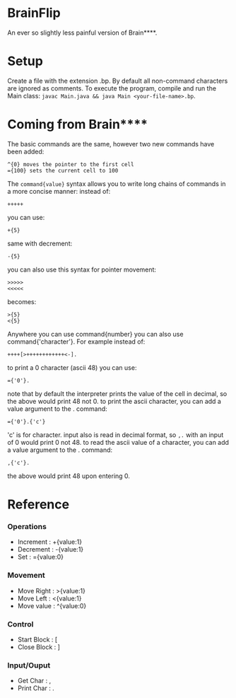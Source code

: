# BrainFlip

An ever so slightly less painful version of Brain****.

# Setup

Create a file with the extension .bp. By default all non-command characters are ignored as comments.
To execute the program, compile and run the Main class: ```javac Main.java && java Main <your-file-name>.bp```.

# Coming from Brain****

The basic commands are the same, however two new commands have been added:
```
^{0} moves the pointer to the first cell
={100} sets the current cell to 100
```
The ```command{value}``` syntax allows you to write long chains of commands in a more concise manner:
instead of:
````
+++++
````
you can use:
````
+{5}
````
same with decrement:
````
-{5}
````
you can also use this syntax for pointer movement:
````
>>>>>
<<<<<
````
becomes:
````
>{5}
<{5}
````
Anywhere you can use command{number} you can also use command{'character'}. For example instead of:
````
++++[>++++++++++++<-].
````
to print a 0 character (ascii 48) you can use:
````
={'0'}.
````
note that by default the interpreter prints the value of the cell in decimal, so the above would print 48 not 0.
to print the ascii character, you can add a value argument to the . command:
````
={'0'}.{'c'}
````
'c' is for character.
input also is read in decimal format, so ````,.```` with an input of 0 would print 0 not 48.
to read the ascii value of a character, you can add a value argument to the . command:
````
,{'c'}.
````
the above would print 48 upon entering 0.

# Reference

<h3>Operations</h3>
<ul>
 <li>Increment : +{value:1}</li>
 <li>Decrement : -{value:1}</li>
 <li>Set : ={value:0}</li>
</ul>
<h3>Movement</h3>
<ul>
 <li>Move Right : >{value:1}</li>
 <li>Move Left : <{value:1}</li>
 <li>Move value : ^{value:0}</li>
</ul>
<h3>Control</h3>
<ul>
 <li>Start Block : [</li>
 <li>Close Block : ]</li>
</ul>
<h3>Input/Ouput</h3>
<ul>
 <li>Get Char : ,</li>
 <li>Print Char : .</li>
</ul>

